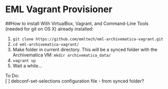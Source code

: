 EML Vagrant Provisioner
=========================



##How to install
With VirtualBox, Vagrant, and Command-Line Tools (needed for git on OS X) already installed:

1. ```git clone https://github.com/emltech/eml-archivematica-vagrant.git```
2. ```cd eml-archivematica-vagrant/```
3. Make folder in current directory. This will be a synced folder with the Archivematica VM: ```mkdir archivematica_data/```
4. ```vagrant up```
5. Wait a while...

To Do:  
[ ] debconf-set-selections configuration file - from synced folder?